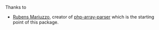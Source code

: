 Thanks to 
* [Rubens Mariuzzo](https://github.com/rmariuzzo), creator of [php-array-parser](https://github.com/rmariuzzo/php-array-parser) which is the starting point of this package.
